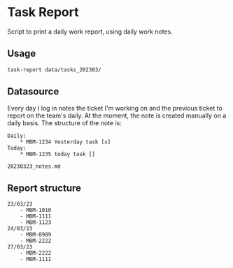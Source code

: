 # Task Report

Script to print a daily work report, using daily work notes.

## Usage
```bash
task-report data/tasks_202303/
```

## Datasource
Every day I log in notes the ticket I'm working on and the previous ticket to report on the team's daily.
At the moment, the note is created manually on a daily basis.
The structure of the note is:
```
Daily:
	* MBM-1234 Yesterday task [x]
Today:
	* MBM-1235 today task []
```
`20230323_notes.md`

## Report structure
```
23/03/23
	- MBM-1010
	- MBM-1111
	- MBM-1123
24/03/23
	- MBM-8989
	- MBM-2222
27/03/23
	- MBM-2222
	- MBM-1111
```

